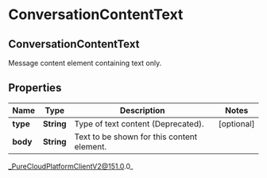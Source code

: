 # ConversationContentText

## ConversationContentText
Message content element containing text only.

## Properties

|Name | Type | Description | Notes|
|------------ | ------------- | ------------- | -------------|
| **type** | **String** | Type of text content (Deprecated). | [optional] |
| **body** | **String** | Text to be shown for this content element. | |



_PureCloudPlatformClientV2@151.0.0_
